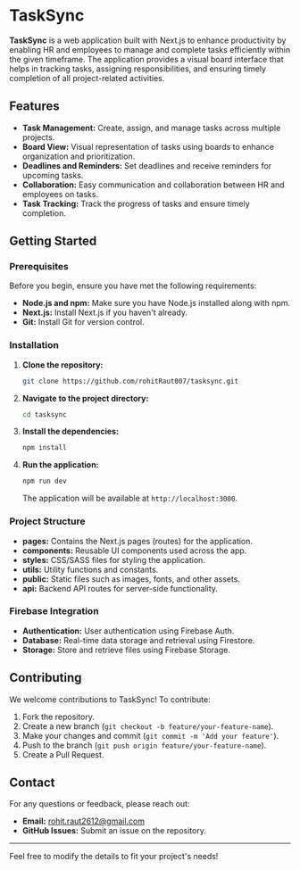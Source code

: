 # TaskSync

**TaskSync** is a web application built with Next.js to enhance productivity by enabling HR and employees to manage and complete tasks efficiently within the given timeframe. The application provides a visual board interface that helps in tracking tasks, assigning responsibilities, and ensuring timely completion of all project-related activities.

## Features

- **Task Management:** Create, assign, and manage tasks across multiple projects.
- **Board View:** Visual representation of tasks using boards to enhance organization and prioritization.
- **Deadlines and Reminders:** Set deadlines and receive reminders for upcoming tasks.
- **Collaboration:** Easy communication and collaboration between HR and employees on tasks.
- **Task Tracking:** Track the progress of tasks and ensure timely completion.

## Getting Started

### Prerequisites

Before you begin, ensure you have met the following requirements:

- **Node.js and npm:** Make sure you have Node.js installed along with npm.
- **Next.js:** Install Next.js if you haven't already.
- **Git:** Install Git for version control.

### Installation

1. **Clone the repository:**

   ```bash
   git clone https://github.com/rohitRaut007/tasksync.git
   ```

2. **Navigate to the project directory:**

   ```bash
   cd tasksync
   ```

3. **Install the dependencies:**

   ```bash
   npm install
   ```

4. **Run the application:**

   ```bash
   npm run dev
   ```

   The application will be available at `http://localhost:3000`.

### Project Structure

- **pages:** Contains the Next.js pages (routes) for the application.
- **components:** Reusable UI components used across the app.
- **styles:** CSS/SASS files for styling the application.
- **utils:** Utility functions and constants.
- **public:** Static files such as images, fonts, and other assets.
- **api:** Backend API routes for server-side functionality.

### Firebase Integration

- **Authentication:** User authentication using Firebase Auth.
- **Database:** Real-time data storage and retrieval using Firestore.
- **Storage:** Store and retrieve files using Firebase Storage.

## Contributing

We welcome contributions to TaskSync! To contribute:

1. Fork the repository.
2. Create a new branch (`git checkout -b feature/your-feature-name`).
3. Make your changes and commit (`git commit -m 'Add your feature'`).
4. Push to the branch (`git push origin feature/your-feature-name`).
5. Create a Pull Request.


## Contact

For any questions or feedback, please reach out:

- **Email:** rohit.raut2612@gmail.com
- **GitHub Issues:** Submit an issue on the repository.

---

Feel free to modify the details to fit your project's needs!
